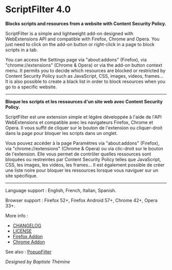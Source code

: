﻿# ScriptFilter 4.0

**Blocks scripts and resources from a website with Content Security Policy.**

ScriptFilter is a simple and lightweight add-on designed with WebExtensions API and compatible with Firefox, Chrome and Opera.
You just need to click on the add-on button or right-click in a page to block scripts in a tab.

You can access the Settings page via "about:addons" (Firefox), via "chrome://extensions" (Chrome & Opera) or via the add-on button context menu.
It permits you to decide which resources are blocked or restricted by Content Security Policy such as JavaScript, CSS, images, videos, frames...
It is also possible to create a black list in order to block resources when you go to a specific website.

--------------------------------------------------------------------------------

**Bloque les scripts et les ressources d'un site web avec Content Security Policy.**

ScriptFilter est une extension simple et légère développée à l'aide de l'API WebExtensions et compatible avec les navigateurs Firefox, Chrome et Opera.
Il vous suffit de cliquer sur le bouton de l'extension ou cliquer-droit dans la page pour bloquer les scripts dans un onglet.

Vous pouvez accéder à la page Paramètres via "about:addons" (Firefox), via "chrome://extensions" (Chrome & Opera) ou via clic-droit sur le bouton de l'extension.
Elle vous permet de contrôler quelles ressources sont bloquées ou restreintes par Content Security Policy telles que JavaScript, CSS, les images, les vidéos, les frames...
Il est également possible de créer une liste noire pour bloquer les ressources lorsque vous naviguer sur un site spécifique.

--------------------------------------------------------------------------------

Language support : English, French, Italian, Spanish.

Browser support : Firefox 52+, Firefox Android 57+, Chrome 42+, Opera 33+.

More info :
- [CHANGELOG](CHANGELOG.md)
- [LICENSE](LICENSE)
- [Firefox Addon](https://addons.mozilla.org/firefox/addon/scriptfilteraddon)
- [Chrome Addon](https://chrome.google.com/webstore/detail/ljmpgckeehellmpepbfikjbmeepdepfh)

See also : [PopupFilter](https://github.com/Baptistou/PopupFilter)

*Designed by Baptiste Thémine*
